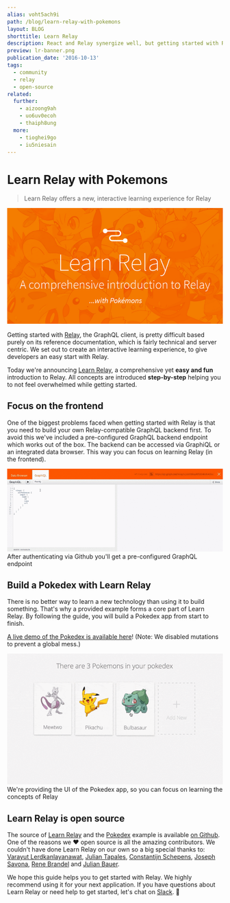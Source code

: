 ```yaml
---
alias: voht5ach9i
path: /blog/learn-relay-with-pokemons
layout: BLOG
shorttitle: Learn Relay
description: React and Relay synergize well, but getting started with Relay can be tricky. Catch pokemons and learn how to use Facebook's GraphQL client Relay.
preview: lr-banner.png
publication_date: '2016-10-13'
tags:
  - community
  - relay
  - open-source
related:
  further:
    - aizoong9ah
    - uo6uv0ecoh
    - thaiph8ung
  more:
    - tioghei9go
    - iu5niesain
---
```


# Learn Relay with Pokemons

> Learn Relay offers a new, interactive learning experience for Relay

![](./lr-banner.png)

Getting started with [Relay](https://facebook.github.io/relay/), the GraphQL
client, is pretty difficult based purely on its reference documentation, which
is fairly technical and server centric. We set out to create an interactive
learning experience, to give developers an easy start with Relay.

Today we're announcing [Learn Relay](https://learnrelay.org/), a comprehensive
yet **easy and fun** introduction to Relay. All concepts are introduced **step-by-step** helping you to not feel overwhelmed while getting started.

## Focus on the frontend

One of the biggest problems faced when getting started with Relay is that you
need to build your own Relay-compatible GraphQL backend first. To avoid this
we've included a pre-configured GraphQL backend endpoint which works out of the
box. The backend can be accessed via GraphiQL or an integrated data browser.
This way you can focus on learning Relay (in the frontend).

![](./lr-databrowser.gif)
<span class="figcaption_hack">After authenticating via Github you'll get a pre-configured GraphQL endpoint</span>

## Build a Pokedex with Learn Relay

There is no better way to learn a new technology than using it to build
something. That's why a provided example forms a core part of Learn Relay. By
following the guide, you will build a Pokedex app from start to finish.

[A live demo of the Pokedex is available here](http://demo.learnrelay.org/)!
(Note: We disabled mutations to prevent a global mess.)

![](./lr-demo-small.gif)
<span class="figcaption_hack">We're providing the UI of the Pokedex app, so you can focus on learning the
concepts of Relay</span>

## Learn Relay is open source

The source of [Learn Relay](https://github.com/learnrelay/learnrelay) and the
[Pokedex](https://github.com/learnrelay/pokedex) example is available [on Github](https://github.com/learnrelay). One of the reasons we ❤️ open source is all the amazing contributors. We couldn't have done Learn Relay on our own so a
big special thanks to: [Varayut Lerdkanlayanawat](https://github.com/lvarayut),
[Julian Tapales](https://github.com/JulianTapales), [Constantijn
Schepens](https://github.com/ram535ii), [Joseph
Savona](https://github.com/josephsavona), [Rene Brandel](http://brene/) and
[Julian Bauer](https://github.com/julianbauer).

We hope this guide helps you to get started with Relay. We highly recommend
using it for your next application. If you have questions about Learn Relay or
need help to get started, let's chat on [Slack](http://slack.graph.cool/). 🙌
